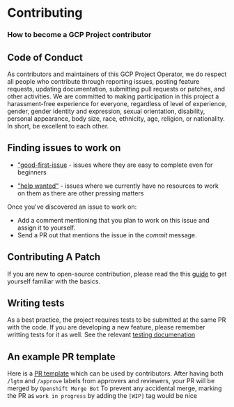 # Contributing

### How to become a GCP Project contributor

## Code of Conduct

As contributors and maintainers of this GCP Project Operator, we do respect all people who contribute through reporting issues, posting feature requests, updating documentation, submitting pull requests or patches, and other activities.
We are committed to making participation in this project a harassment-free experience for everyone, regardless of level of experience, gender, gender identity and expression, sexual orientation, disability, personal appearance, body size, race, ethnicity, age, religion, or nationality. In short, be excellent to each other.

## Finding issues to work on

* ["good-first-issue](https://github.com/openshift/gcp-project-operator/issues?q=is%3Aopen+is%3Aissue+label%3A%22good+first+issue%22) - issues where they are easy to complete even for beginners

* ["help wanted"](https://github.com/openshift/gcp-project-operator/issues?q=is%3Aopen+is%3Aissue+label%3A%22help+wanted%22) - issues where we currently have no resources to work on them as there are other pressing matters

Once you've discovered an issue to work on:

* Add a comment mentioning that you plan to work on this issue and assign it to yourself.
* Send a PR out that mentions the issue in the _commit_ message.

## Contributing A Patch

If you are new to open-source contribution, please read the this [guide](https://developers.redhat.com/articles/command-line-heroes-game-pull-request/) to get yourself familiar with the basics.

## Writing tests

As a best practice, the project requires tests to be submitted at the same PR with the code. If you are developing a new feature, please remember writting tests for it as well. See the relevant [testing documenation](./testing.md)

## An example PR template

Here is a [PR template](./PULL_REQUEST_TEMPLATE.md) which can be used by contributors. 
After having both `/lgtm` and `/approve` labels from approvers and reviewers, your PR will be merged by `Openshift Merge Bot`
To prevent any accidental merge, marking the PR as `work in progress` by adding the `[WIP]` tag would be nice
